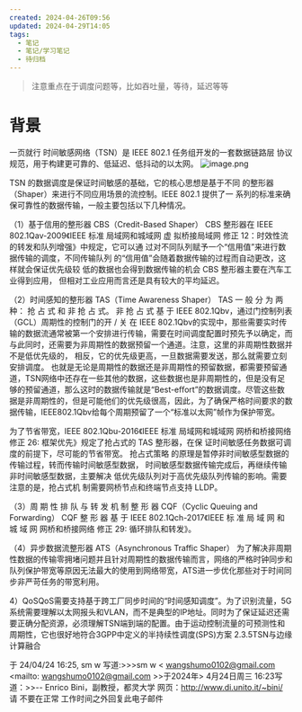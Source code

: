 ```yaml
---
created: 2024-04-26T09:56
updated: 2024-04-29T14:05
tags:
  - 笔记
  - 笔记/学习笔记
  - 待归档
---
```


> 注意重点在于调度问题等，比如吞吐量，等待，延迟等等

# 背景
一页就行
时间敏感网络（TSN）是 IEEE 802.1 任务组开发的一套数据链路层 协议规范，用于构建更可靠的、低延迟、低抖动的以太网。
![image.png](https://gcore.jsdelivr.net/gh/wsm6636/pic/202404261554921.png)

TSN 的数据调度是保证时间敏感的基础，它的核心思想是基于不同 的整形器（Shaper）来进行不同应用场景的流控制。IEEE 802.1 提供了一 系列的标准来确保可靠性的数据传输，一般主要包括以下几种情况。

（1）基于信用的整形器 CBS（Credit-Based Shaper）
CBS 整形器在 IEEE 802.1Qav-2009《IEEE 标准 局域网和城域网 虚 拟桥接局域网 修正 12：时效性流的转发和队列增强》中规定，它可以通 过对不同队列赋予一个“信用值”来进行数据传输的调度，不同传输队列 的“信用值”会随着数据传输的过程而自动更改，这样就会保证优先级较 低的数据也会得到数据传输的机会
CBS 整形器主要在汽车工业得到应用， 但相对工业应用而言还是具有较大的平均延迟。

（2）时间感知的整形器 TAS（Time Awareness Shaper）
TAS 一 般 分 为 两 种： 抢 占 式 和 非 抢 占 式。 非 抢 占 式 基 于 IEEE 802.1Qbv，通过门控制列表（GCL）周期性的控制门的开 / 关
在 IEEE 802.1Qbv的实现中，那些需要实时传输的数据流通常被第一个安排进行传输，需要在时间调度配置时预先予以确定，而与此同时，还需要为非周期性的数据预留一个通道。注意，这里的非周期性数据并不是低优先级的， 相反，它的优先级更高，一旦数据需要发送，那么就需要立刻安排调度。
也就是无论是周期性的数据还是非周期性的预留数据，都需要预留通道，TSN网络中还存在一些其他的数据，这些数据也是非周期性的，但是没有足够的预留通道，那么这时的数据传输就是“Best-eﬀort”的数据调度。尽管这些数据是非周期性的，但是可能他们的优先级很高，因此，为了确保严格时间要求的数据传输，IEEE802.1Qbv给每个周期预留了一个“标准以太网”帧作为保护带宽。


为了节省带宽，IEEE 802.1Qbu-2016《IEEE 标准 局域网和城域网 网桥和桥接网络 修正 26: 框架优先》规定了抢占式的 TAS 整形器，在保 证时间敏感任务数据可调度的前提下，尽可能的节省带宽。
抢占式策略 的原理是暂停非时间敏感型数据的传输过程，转而传输时间敏感型数据， 时间敏感型数据传输完成后，再继续传输非时间敏感型数据，主要解决 低优先级队列对于高优先级队列传输的影响。需要注意的是，抢占式机 制需要网桥节点和终端节点支持 LLDP。

（3）周 期 性 排 队 与 转 发 机 制 整 形 器 CQF（Cyclic Queuing and Forwarding）
CQF 整 形 器 基 于 IEEE 802.1Qch-2017《IEEE 标 准 局 域 网 和 城 域 网 网桥和桥接网络 修正 29: 循环排队和转发》。

（4）异步数据流整形器 ATS（Asynchronous Traffic Shaper）
为了解决非周期性数据的传输零拥堵问题并且针对周期性的数据传输而言，网络的严格时钟同步和队列保护带宽等原因无法最大的使用到网络带宽，ATS进一步优化那些对于时间同步非严苛任务的带宽利用。




4）QoSQoS需要支持基于跨工厂同步时间的“时间感知调度”。为了识别流量，5G系统需要理解以太网报头和VLAN，而不是典型的IP地址。同时为了保证延迟还需要正确分配资源，必须理解TSN端到端的配置。由于运动控制流量的可预测性和周期性，它也很好地符合3GPP中定义的半持续性调度(SPS)方案
2.3.5TSN与边缘计算融合



于 24/04/24 16:25, sm w 写道:>>>sm w < wangshumo0102@gmail.com <mailto: wangshumo0102@gmail.com >>于2024年> 4月24日周三 16:23写道：>>-- Enrico Bini，副教授，都灵大学 网页：http://www.di.unito.it/~bini/ 请 不要在正常 工作时间之外回复此电子邮件



